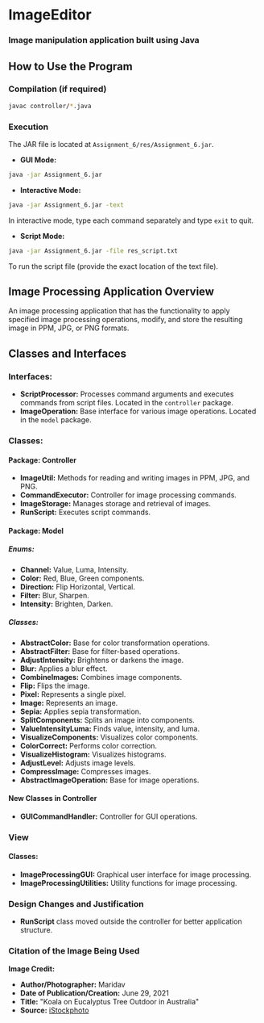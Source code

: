 # ImageEditor
### Image manipulation application built using Java

## How to Use the Program

### Compilation (if required)
```bash
javac controller/*.java
```

### Execution
The JAR file is located at `Assignment_6/res/Assignment_6.jar`.

- **GUI Mode:**
```bash
java -jar Assignment_6.jar
```
- **Interactive Mode:**
```bash
java -jar Assignment_6.jar -text
```
In interactive mode, type each command separately and type `exit` to quit.

- **Script Mode:** 
```bash
java -jar Assignment_6.jar -file res_script.txt
```

To run the script file (provide the exact location of the text file).

## Image Processing Application Overview
An image processing application that has the functionality to apply specified image processing operations, modify, and store the resulting image in PPM, JPG, or PNG formats.

## Classes and Interfaces

### Interfaces:
- **ScriptProcessor:** Processes command arguments and executes commands from script files. Located in the `controller` package.
- **ImageOperation:** Base interface for various image operations. Located in the `model` package.

### Classes:

#### Package: Controller
- **ImageUtil:** Methods for reading and writing images in PPM, JPG, and PNG.
- **CommandExecutor:** Controller for image processing commands.
- **ImageStorage:** Manages storage and retrieval of images.
- **RunScript:** Executes script commands.

#### Package: Model

##### Enums:
- **Channel:** Value, Luma, Intensity.
- **Color:** Red, Blue, Green components.
- **Direction:** Flip Horizontal, Vertical.
- **Filter:** Blur, Sharpen.
- **Intensity:** Brighten, Darken.

##### Classes:
- **AbstractColor:** Base for color transformation operations.
- **AbstractFilter:** Base for filter-based operations.
- **AdjustIntensity:** Brightens or darkens the image.
- **Blur:** Applies a blur effect.
- **CombineImages:** Combines image components.
- **Flip:** Flips the image.
- **Pixel:** Represents a single pixel.
- **Image:** Represents an image.
- **Sepia:** Applies sepia transformation.
- **SplitComponents:** Splits an image into components.
- **ValueIntensityLuma:** Finds value, intensity, and luma.
- **VisualizeComponents:** Visualizes color components.
- **ColorCorrect:** Performs color correction.
- **VisualizeHistogram:** Visualizes histograms.
- **AdjustLevel:** Adjusts image levels.
- **CompressImage:** Compresses images.
- **AbstractImageOperation:** Base for image operations.

#### New Classes in Controller
- **GUICommandHandler:** Controller for GUI operations.

### View

#### Classes:
- **ImageProcessingGUI:** Graphical user interface for image processing.
- **ImageProcessingUtilities:** Utility functions for image processing.

### Design Changes and Justification
- **RunScript** class moved outside the controller for better application structure.

### Citation of the Image Being Used
**Image Credit:**
- **Author/Photographer:** Maridav
- **Date of Publication/Creation:** June 29, 2021
- **Title:** "Koala on Eucalyptus Tree Outdoor in Australia"
- **Source:** [iStockphoto](https://www.istockphoto.com/photo/koala-on-eucalyptus-tree-outdoor-in-australia-gm1326007751-410847409)

